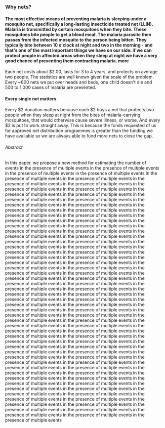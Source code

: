 ### Why nets? 

#### The most effective means of preventing malaria is sleeping under a mosquito net, specifically a long-lasting insecticide treated net (LLIN). Malaria is transmitted by certain mosquitoes when they bite. These mosquitoes bite people to get a blood meal. The malaria parasite then passes from the infected mosquito to the person being bitten. They typically bite between 10 o'clock at night and two in the morning - and that's one of the most important things we have on our side: if we can protect people in affected areas when they sleep at night we have a very good chance of preventing them contracting malaria. more

Each net costs about $2.00, lasts for 3 to 4 years, and protects on average two people. The statistics are well known given the scale of the problem. Every ~600 nets we put over heads and beds, one child doesn't die and 500 to 1,000 cases of malaria are prevented.

#### Every single net matters

Every $2 donation matters because each $2 buys a net that protects two people when they sleep at night from the bites of malaria-carrying mosquitoes, that would otherwise cause severe illness, or worse. And every $2 is put to work straight away. This is because the funds requested of us for approved net distribution programmes is greater than the funding we have available so we are always able to fund more nets to close the gap.

###### Abstract

In this paper, we propose a new method for estimating the number of events in the presence of multiple events in the presence of multiple events in the presence of multiple events in the presence of multiple events in the presence of multiple events in the presence of multiple events in the presence of multiple events in the presence of multiple events in the presence of multiple events in the presence of multiple events in the presence of multiple events in the presence of multiple events in the presence of multiple events in the presence of multiple events in the presence of multiple events in the presence of multiple events in the presence of multiple events in the presence of multiple events in the presence of multiple events in the presence of multiple events in the presence of multiple events in the presence of multiple events in the presence of multiple events in the presence of multiple events in the presence of multiple events in the presence of multiple events in the presence of multiple events in the presence of multiple events in the presence of multiple events in the presence of multiple events in the presence of multiple events in the presence of multiple events in the presence of multiple events in the presence of multiple events in the presence of multiple events in the presence of multiple events in the presence of multiple events in the presence of multiple events in the presence of multiple events in the presence of multiple events in the presence of multiple events in the presence of multiple events in the presence of multiple events in the presence of multiple events in the presence of multiple events in the presence of multiple events in the presence of multiple events in the presence of multiple events in the presence of multiple events in the presence of multiple events in the presence of multiple events in the presence of multiple events in the presence of multiple events in the presence of multiple events in the presence of multiple events in the presence of multiple events in the presence of multiple events in the presence of multiple events in the presence of multiple events in the presence of multiple events in the presence of multiple events in the presence of multiple events in the presence of multiple events in the presence of multiple events in the presence of multiple events in the presence of multiple events in the presence of multiple events in the presence of multiple events in the presence of multiple events in the presence of multiple events in the presence of multiple events in the presence of multiple events in the presence of multiple events in the presence of multiple events in the presence of multiple events in the presence of multiple events in the presence of multiple events in the presence of multiple events in the presence of multiple events in the presence of multiple events in the presence of multiple events in the presence of multiple events in the presence of multiple events in the presence of multiple events in the presence of multiple events in the presence of multiple events in the presence of multiple events in the presence of multiple events in the presence of multiple events in the presence of multiple events in the presence of multiple events in the presence of multiple events in the presence of multiple events in the presence of multiple events in the presence of multiple events in the presence of multiple events in the presence of multiple events
